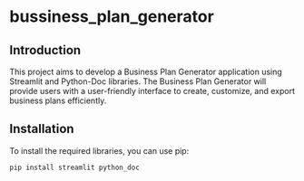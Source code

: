 # bussiness_plan_generator

## Introduction
This project aims to develop a Business Plan Generator application using Streamlit and Python-Doc libraries. The Business Plan Generator will provide users with a user-friendly interface to create, customize, and export business plans efficiently.

## Installation
To install the required libraries, you can use pip:

```bash
pip install streamlit python_doc
